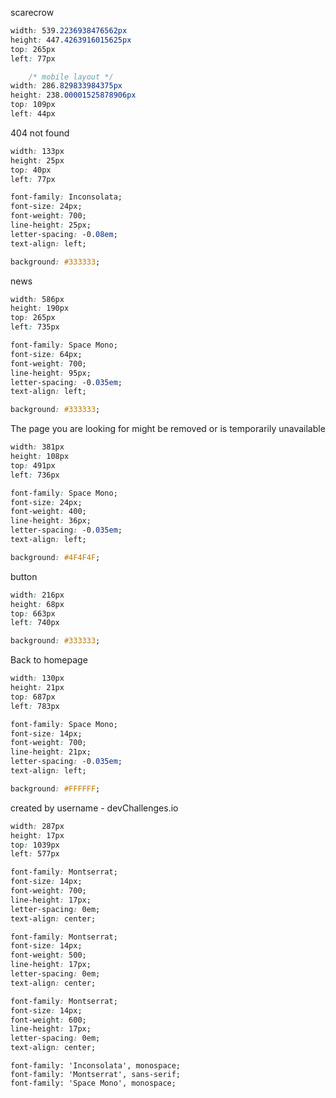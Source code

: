 scarecrow
```css
width: 539.2236938476562px
height: 447.4263916015625px
top: 265px
left: 77px
```
```css
    /* mobile layout */
width: 286.829833984375px
height: 238.00001525878906px
top: 109px
left: 44px
```
404 not found
```css
width: 133px
height: 25px
top: 40px
left: 77px

font-family: Inconsolata;
font-size: 24px;
font-weight: 700;
line-height: 25px;
letter-spacing: -0.08em;
text-align: left;

background: #333333;
```
news
```css
width: 586px
height: 190px
top: 265px
left: 735px

font-family: Space Mono;
font-size: 64px;
font-weight: 700;
line-height: 95px;
letter-spacing: -0.035em;
text-align: left;

background: #333333;
```

The page you are looking for might be removed or is temporarily unavailable
```css
width: 381px
height: 108px
top: 491px
left: 736px

font-family: Space Mono;
font-size: 24px;
font-weight: 400;
line-height: 36px;
letter-spacing: -0.035em;
text-align: left;

background: #4F4F4F;
```

button
```css
width: 216px
height: 68px
top: 663px
left: 740px

background: #333333;
```

Back to homepage
```css
width: 130px
height: 21px
top: 687px
left: 783px

font-family: Space Mono;
font-size: 14px;
font-weight: 700;
line-height: 21px;
letter-spacing: -0.035em;
text-align: left;

background: #FFFFFF;
```

created by username - devChallenges.io
```css
width: 287px
height: 17px
top: 1039px
left: 577px

font-family: Montserrat;
font-size: 14px;
font-weight: 700;
line-height: 17px;
letter-spacing: 0em;
text-align: center;

font-family: Montserrat;
font-size: 14px;
font-weight: 500;
line-height: 17px;
letter-spacing: 0em;
text-align: center;

font-family: Montserrat;
font-size: 14px;
font-weight: 600;
line-height: 17px;
letter-spacing: 0em;
text-align: center;
```

<style>
  @import url('https://fonts.googleapis.com/css2?family=Inconsolata:wght@700&family=Montserrat:wght@500;700&family=Space+Mono:wght@400;700&display=swap');
</style>

    font-family: 'Inconsolata', monospace;
    font-family: 'Montserrat', sans-serif;
    font-family: 'Space Mono', monospace;
